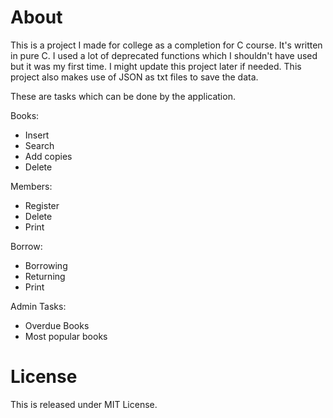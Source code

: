 # About

This is a project I made for college as a completion for C course. It's written in pure C. I used a lot of deprecated functions which I shouldn't have used but it was my first time. I might update this project later if needed. This project also makes use of JSON as txt files to save the data.

These are tasks which can be done by the application.

Books: 
- Insert 
- Search
- Add copies
- Delete

Members: 
- Register
- Delete
- Print

Borrow: 
- Borrowing
- Returning
- Print

Admin Tasks: 
- Overdue Books
- Most popular books

# License
This is released under MIT License.
